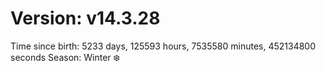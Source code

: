 # Version: v14.3.28
Time since birth: 5233 days, 125593 hours, 7535580 minutes, 452134800 seconds
Season: Winter ❄️

